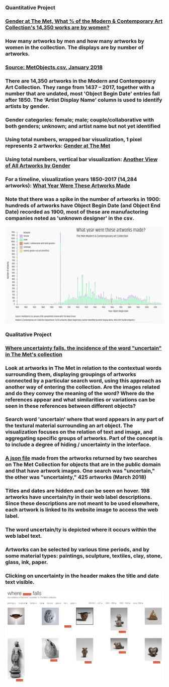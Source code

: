 ### Quantitative Project

###   [Gender at The Met, What % of the Modern & Contemporary Art Collection's 14,350 works are by women?](https://churc.github.io/MajorStudio1/MetProjects/gender) 
   
   
### How many artworks by men and how many artworks by women in the collection. The displays are by number of artworks. 
### [Source: MetObjects.csv, January 2018](https://github.com/churc/MajorStudio1/tree/master/MetProjects/gender/assets)

### There are 14,350 artworks in the Modern and Contemporary Art Collection. They range from 1437 – 2017, together with a number that are undated, most 'Object Begin Date' entries fall after 1850. The ‘Artist Display Name’ column is used to identify artists by gender. 
### Gender categories: female; male; couple/collaborative with both genders; unknown; and artist name but not yet identified 

### Using total numbers, wrapped bar visualization, 1 pixel represents 2 artworks: [Gender at The Met](https://churc.github.io/MajorStudio1/MetProjects/gender)
### Using total numbers, vertical bar visualization: [Another View of All Artworks by Gender](https://churc.github.io/MajorStudio1/MetProjects/gender#c2)
### For a timeline, visualization years 1850-2017 (14,284 artworks):  [What Year Were These Artworks Made](https://churc.github.io/MajorStudio1/MetProjects/gender/#c3) 

### Note that there was a spike in the number of artworks in 1900: hundreds of artworks have Object Begin Date (and Object End Date) recorded as 1900, most of these are manufactoring companies noted as 'unknown designer' in the csv.








![by Year](MetProjects/gender/assets/image_timeline.png)









### Qualitative Project


###   [Where uncertainty falls, the incidence of the word "uncertain" in The Met's collection](https://churc.github.io/MajorStudio1/MetProjectsQual/uncertainty)

### Look at artworks in The Met in relation to the contextual words surrounding them, displaying groupings of artworks connected by a particular search word, using this approach as another way of entering the collection. Are the images related and do they convey the meaning of the word? Where do the references appear and what similarities or variations can be seen in these references between different objects? 
### Search word 'uncertain' where that word appears in any part of the textural material surrounding an art object. The visualization focuses on the relation of text and image, and aggregating specific groups of artworks. Part of the concept is to include a degree of hiding / uncertainty in the interface. 

### [A json file](https://github.com/churc/MajorStudio1/tree/master/MetProjectsQual/uncertainty/assets) made from the artworks returned by two searches on The Met Collection for objects that are in the public domain and that have artwork images. One search was "uncertain," the other was "uncertainty," 425 artworks (March 2018)
### Titles and dates are hidden and can be seen on hover. 198 artworks have uncertain/ty in their web label descriptions. Since these descriptions are not meant to be used elsewhere, each artwork is linked to its website image to access the web label. 
### The word uncertain/ty is depicted where it occurs within the web label text.
### Artworks can be selected by various time periods, and by some material types: paintings, sculpture, textiles, clay, stone, glass, ink, paper.
### Clicking on uncertainty in the header makes the title and date text visible. 





![where uncertainty falls](MetProjectsQual/uncertainty/assets/qual_uncertain.png)

